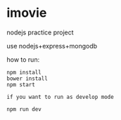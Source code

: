 # imovie

nodejs practice project

use nodejs+express+mongodb

how to run:
```shell
npm install
bower install
npm start

if you want to run as develop mode

npm run dev

```